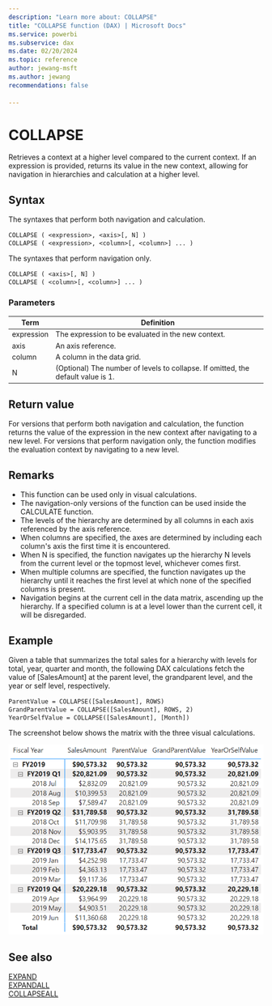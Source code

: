 ```yaml
---
description: "Learn more about: COLLAPSE"
title: "COLLAPSE function (DAX) | Microsoft Docs"
ms.service: powerbi
ms.subservice: dax
ms.date: 02/20/2024
ms.topic: reference
author: jewang-msft
ms.author: jewang
recommendations: false

---
```


# COLLAPSE

Retrieves a context at a higher level compared to the current context. If an expression is provided, returns its value in the new context, allowing for navigation in hierarchies and calculation at a higher level.

## Syntax

The syntaxes that perform both navigation and calculation.
```dax
COLLAPSE ( <expression>, <axis>[, N] )
COLLAPSE ( <expression>, <column>[, <column>] ... )
```

The syntaxes that perform navigation only.
```dax
COLLAPSE ( <axis>[, N] )
COLLAPSE ( <column>[, <column>] ... )
```

### Parameters

|Term|Definition|
|--------|--------------|
|expression|The expression to be evaluated in the new context.|
|axis|An axis reference.|
|column|A column in the data grid.|
|N|(Optional) The number of levels to collapse. If omitted, the default value is 1.|

## Return value

For versions that perform both navigation and calculation, the function returns the value of the expression in the new context after navigating to a new level.
For versions that perform navigation only, the function modifies the evaluation context by navigating to a new level.

## Remarks

* This function can be used only in visual calculations.
* The navigation-only versions of the function can be used inside the CALCULATE function.
* The levels of the hierarchy are determined by all columns in each axis referenced by the axis reference.
* When columns are specified, the axes are determined by including each column's axis the first time it is encountered.
* When N is specified, the function navigates up the hierarchy N levels from the current level or the topmost level, whichever comes first.
* When multiple columns are specified, the function navigates up the hierarchy until it reaches the first level at which none of the specified columns is present.
* Navigation begins at the current cell in the data matrix, ascending up the hierarchy. If a specified column is at a level lower than the current cell, it will be disregarded.

## Example

Given a table that summarizes the total sales for a hierarchy with levels for total, year, quarter and month, the following DAX calculations fetch the value of [SalesAmount] at the parent level, the grandparent level, and the year or self level, respectively.

```dax
ParentValue = COLLAPSE([SalesAmount], ROWS)
GrandParentValue = COLLAPSE([SalesAmount], ROWS, 2)
YearOrSelfValue = COLLAPSE([SalesAmount], [Month])
```

The screenshot below shows the matrix with the three visual calculations.

![DAX visual calculation](media/dax-queries/dax-visualcalc-collapse.png)

## See also

[EXPAND](expand-function-dax.md)  
[EXPANDALL](expandall-function-dax.md)  
[COLLAPSEALL](collapseall-function-dax.md)  



